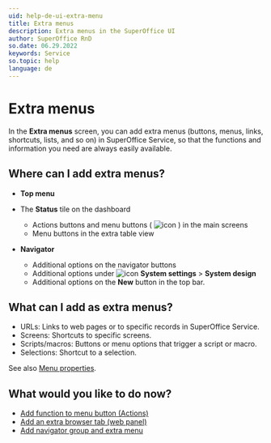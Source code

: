 ```yaml
---
uid: help-de-ui-extra-menu
title: Extra menus
description: Extra menus in the SuperOffice UI
author: SuperOffice RnD
so.date: 06.29.2022
keywords: Service
so.topic: help
language: de
---
```


# Extra menus

In the **Extra menus** screen, you can add extra menus (buttons, menus, links, shortcuts, lists, and so on) in SuperOffice Service, so that the functions and information you need are always easily available.

## Where can I add extra menus?

* **Top menu**

* The **Status** tile on the dashboard
  * Actions buttons and menu buttons ( ![icon][img1] ) in the main screens
  * Menu buttons in the extra table view

* **Navigator**

  * Additional options on the navigator buttons
  * Additional options under ![icon][img2] **System settings** > **System design**
  * Additional options on the **New** button in the top bar.

## What can I add as extra menus?

* URLs: Links to web pages or to specific records in SuperOffice Service.
* Screens: Shortcuts to specific screens.
* Scripts/macros: Buttons or menu options that trigger a script or macro.
* Selections: Shortcut to a selection.

See also [Menu properties][1].

## What would you like to do now?

* [Add function to menu button (Actions)][2]
* [Add an extra browser tab (web panel)][3]
* [Add navigator group and extra menu][4]

<!-- Referenced links -->
[1]: properties.md
[2]: actions.md
[3]: ../../../web-panels/learn/index.md
[4]: navigator.md

<!-- Referenced images -->
[img1]: ../../../../../media/icons/btn-menu.png
[img2]: ../../../../../media/icons/settings-small.png

